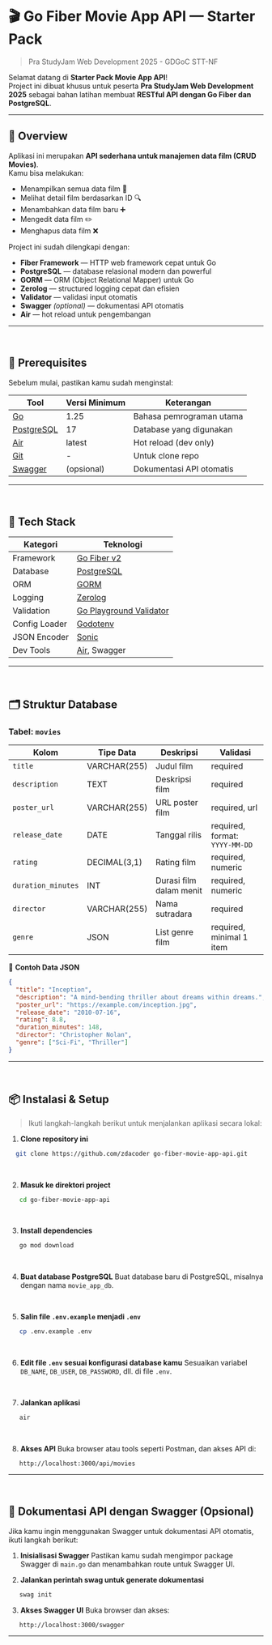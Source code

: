 # 🎬 Go Fiber Movie App API — Starter Pack

> Pra StudyJam Web Development 2025 - GDGoC STT-NF

Selamat datang di **Starter Pack Movie App API**!  
Project ini dibuat khusus untuk peserta **Pra StudyJam Web Development 2025** sebagai bahan latihan membuat **RESTful API dengan Go Fiber dan PostgreSQL**.

---

## 🚀 Overview

Aplikasi ini merupakan **API sederhana untuk manajemen data film (CRUD Movies)**.  
Kamu bisa melakukan:

- Menampilkan semua data film 🎥
- Melihat detail film berdasarkan ID 🔍
- Menambahkan data film baru ➕
- Mengedit data film ✏️
- Menghapus data film ❌

Project ini sudah dilengkapi dengan:

- **Fiber Framework** — HTTP web framework cepat untuk Go
- **PostgreSQL** — database relasional modern dan powerful
- **GORM** — ORM (Object Relational Mapper) untuk Go
- **Zerolog** — structured logging cepat dan efisien
- **Validator** — validasi input otomatis
- **Swagger** _(optional)_ — dokumentasi API otomatis
- **Air** — hot reload untuk pengembangan

---

<br />

## 🧠 Prerequisites

Sebelum mulai, pastikan kamu sudah menginstal:

| Tool                                               | Versi Minimum | Keterangan               |
| -------------------------------------------------- | ------------- | ------------------------ |
| [Go](https://go.dev/dl/)                           | 1.25          | Bahasa pemrograman utama |
| [PostgreSQL](https://www.postgresql.org/download/) | 17            | Database yang digunakan  |
| [Air](https://github.com/cosmtrek/air)             | latest        | Hot reload (dev only)    |
| [Git](https://git-scm.com/)                        | -             | Untuk clone repo         |
| [Swagger](https://swagger.io/tools/swagger-ui/)    | (opsional)    | Dokumentasi API otomatis |

---

<br />

## 🧩 Tech Stack

| Kategori      | Teknologi                                                             |
| ------------- | --------------------------------------------------------------------- |
| Framework     | [Go Fiber v2](https://github.com/gofiber/fiber)                       |
| Database      | [PostgreSQL](https://www.postgresql.org/)                             |
| ORM           | [GORM](https://gorm.io/)                                              |
| Logging       | [Zerolog](https://github.com/rs/zerolog)                              |
| Validation    | [Go Playground Validator](https://github.com/go-playground/validator) |
| Config Loader | [Godotenv](https://github.com/joho/godotenv)                          |
| JSON Encoder  | [Sonic](https://github.com/bytedance/sonic)                           |
| Dev Tools     | [Air](https://github.com/cosmtrek/air), Swagger                       |

---

<br />

## 🗂️ Struktur Database

### Tabel: `movies`

| Kolom              | Tipe Data    | Deskripsi               | Validasi                       |
| ------------------ | ------------ | ----------------------- | ------------------------------ |
| `title`            | VARCHAR(255) | Judul film              | required                       |
| `description`      | TEXT         | Deskripsi film          | required                       |
| `poster_url`       | VARCHAR(255) | URL poster film         | required, url                  |
| `release_date`     | DATE         | Tanggal rilis           | required, format: `YYYY-MM-DD` |
| `rating`           | DECIMAL(3,1) | Rating film             | required, numeric              |
| `duration_minutes` | INT          | Durasi film dalam menit | required, numeric              |
| `director`         | VARCHAR(255) | Nama sutradara          | required                       |
| `genre`            | JSON         | List genre film         | required, minimal 1 item       |

🧮 **Contoh Data JSON**

```json
{
  "title": "Inception",
  "description": "A mind-bending thriller about dreams within dreams.",
  "poster_url": "https://example.com/inception.jpg",
  "release_date": "2010-07-16",
  "rating": 8.8,
  "duration_minutes": 148,
  "director": "Christopher Nolan",
  "genre": ["Sci-Fi", "Thriller"]
}
```

---

<br />

## 📦 Instalasi & Setup

> Ikuti langkah-langkah berikut untuk menjalankan aplikasi secara lokal:
> <br />

1. **Clone repository ini**

```bash
  git clone https://github.com/zdacoder go-fiber-movie-app-api.git
```

  <br />

2. **Masuk ke direktori project**

```bash
   cd go-fiber-movie-app-api
```

  <br />

3. **Install dependencies**

```bash
   go mod download
```

  <br />

4. **Buat database PostgreSQL**
   Buat database baru di PostgreSQL, misalnya dengan nama `movie_app_db`.

  <br />

5. **Salin file `.env.example` menjadi `.env`**

```bash
   cp .env.example .env
```

  <br />

6. **Edit file `.env` sesuai konfigurasi database kamu**
   Sesuaikan variabel `DB_NAME`, `DB_USER`, `DB_PASSWORD`, dll. di file `.env`.

  <br />

7. **Jalankan aplikasi**

```bash
   air
```

  <br />

8. **Akses API**
   Buka browser atau tools seperti Postman, dan akses API di:

```
   http://localhost:3000/api/movies
```

---

<br />

## 📄 Dokumentasi API dengan Swagger (Opsional)

Jika kamu ingin menggunakan Swagger untuk dokumentasi API otomatis, ikuti langkah berikut:

1. **Inisialisasi Swagger**
   Pastikan kamu sudah mengimpor package Swagger di `main.go` dan menambahkan route untuk Swagger UI.

2. **Jalankan perintah swag untuk generate dokumentasi**

```bash
   swag init
```

3. **Akses Swagger UI**
   Buka browser dan akses:

```
   http://localhost:3000/swagger
```

---

